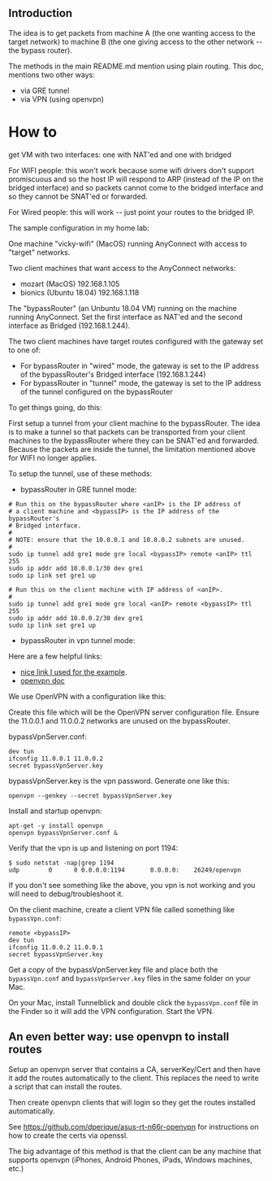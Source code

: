 ## Introduction

The idea is to get packets from machine A (the one wanting access to
the target network) to machine B (the one giving access to the other
network -- the bypass router).

The methods in the main README.md mention using plain routing.  This
doc, mentions two other ways:

* via GRE tunnel
* via VPN (using openvpn)

# How to

get VM with two interfaces: one with NAT'ed and one with bridged

For WIFI people: this won't work because some wifi drivers don't support
promiscuous and so the host IP will respond to ARP (instead of the IP on
the bridged interface) and so packets cannot come to the bridged
interface and so they cannot be SNAT'ed or forwarded.

For Wired people: this will work -- just point your routes to the
bridged IP.

The sample configuration in my home lab:

One machine "vicky-wifi" (MacOS) running AnyConnect with access to
"target" networks.

Two client machines that want access to the AnyConnect networks:

* mozart (MacOS) 192.168.1.105
* bionics (Ubuntu 18.04) 192.168.1.118

The "bypassRouter" (an Unbuntu 18.04 VM) running on the machine
running AnyConnect.  Set the first interface as NAT'ed and the second
interface as Bridged (192.168.1.244).

The two client machines have target routes configured with the gateway
set to one of:

* For bypassRouter in "wired" mode, the gateway is set to the IP address
  of the bypassRouter's Bridged interface (192.168.1.244)
* For bypassRouter in "tunnel" mode, the gateway is set to the IP address
  of the tunnel configured on the bypassRouter

To get things going, do this:

First setup a tunnel from your client machine to the bypassRouter.
The idea is to make a tunnel so that packets can be transported from
your client machines to the bypassRouter where they can be SNAT'ed and
forwarded.  Because the packets are inside the tunnel, the limitation
mentioned above for WIFI no longer applies.

To setup the tunnel, use of these methods:

* bypassRouter in GRE tunnel mode:

```
# Run this on the bypassRouter where <anIP> is the IP address of
# a client machine and <bypassIP> is the IP address of the bypassRouter's
# Bridged interface.
#
# NOTE: ensure that the 10.0.0.1 and 10.0.0.2 subnets are unused.
#
sudo ip tunnel add gre1 mode gre local <bypassIP> remote <anIP> ttl 255
sudo ip addr add 10.0.0.1/30 dev gre1
sudo ip link set gre1 up

# Run this on the client machine with IP address of <anIP>.
#
sudo ip tunnel add gre1 mode gre local <anIP> remote <bypassIP> ttl 255
sudo ip addr add 10.0.0.2/30 dev gre1
sudo ip link set gre1 up
```

* bypassRouter in vpn tunnel mode:

Here are a few helpful links:

* [nice link I used for the example](https://www.cs.put.poznan.pl/csobaniec/examples/openvpn/).
* [openvpn doc](https://openvpn.net/community-resources/how-to/#scope)

We use OpenVPN with a configuration like this:

Create this file which will be the OpenVPN server configuration file.
Ensure the 11.0.0.1 and 11.0.0.2 networks are unused on the bypassRouter.

bypassVpnServer.conf:

```
dev tun
ifconfig 11.0.0.1 11.0.0.2
secret bypassVpnServer.key
```

bypassVpnServer.key is the vpn password.  Generate one like this:

```
openvpn --genkey --secret bypassVpnServer.key
```

Install and startup openvpn:

```
apt-get -y install openvpn
openvpn bypassVpnServer.conf &
```

Verify that the vpn is up and listening on port 1194:

```
$ sudo netstat -nap|grep 1194
udp        0      0 0.0.0.0:1194       0.0.0.0:    26249/openvpn
```

If you don't see something like the above, you vpn is not working and
you will need to debug/troubleshoot it.

On the client machine, create a client VPN file called something like
`bypassVpn.conf`:

```
remote <bypassIP>
dev tun
ifconfig 11.0.0.2 11.0.0.1
secret bypassVpnServer.key
```

Get a copy of the bypassVpnServer.key file and place both the
`bypassVpn.conf` and `bypassVpnServer.key` files in the same folder on
your Mac.

On your Mac, install Tunnelblick and double click the `bypassVpn.conf`
file in the Finder so it will add the VPN configuration.  Start the VPN.


## An even better way: use openvpn to install routes

Setup an openvpn server that contains a CA, serverKey/Cert and then have it
add the routes automatically to the client.  This replaces the need to write
a script that can install the routes.

Then create openvpn clients that will login so they get the routes installed
automatically.

See https://github.com/dperique/asus-rt-n66r-openvpn for instructions on how
to create the certs via openssl.

The big advantage of this method is that the client can be any machine that
supports openvpn (iPhones, Android Phones, iPads, Windows machines, etc.)
